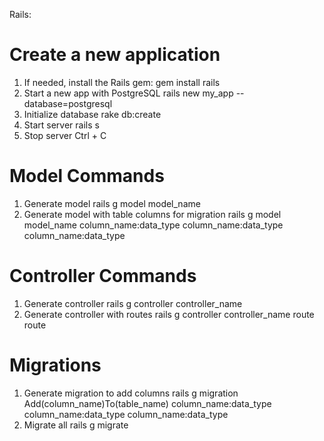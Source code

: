 Rails:

# Create a new application
1. If needed, install the Rails gem:
    gem install rails
2. Start a new app with PostgreSQL
    rails new my_app --database=postgresql
3. Initialize database
    rake db:create
4. Start server
    rails s
5. Stop server
    Ctrl + C

# Model Commands
1. Generate model
    rails g model model_name
2. Generate model with table columns for migration
    rails g model model_name column_name:data_type column_name:data_type column_name:data_type

# Controller Commands
1. Generate controller
    rails g controller controller_name
2. Generate controller with routes
    rails g controller controller_name route route

# Migrations
1. Generate migration to add columns
    rails g migration Add(column_name)To(table_name) column_name:data_type column_name:data_type column_name:data_type
2. Migrate all
    rails g migrate